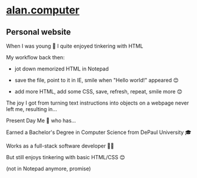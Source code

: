# [alan.computer](http://alan.computer)
## Personal website

When I was young 👶 I quite enjoyed tinkering with HTML

My workflow back then:

- jot down memorized HTML in Notepad

- save the file, point to it in IE, smile when "Hello world!" appeared 😊

- add more HTML, add some CSS, save, refresh, repeat, smile more 😊

The joy I got from turning text instructions into objects on a webpage never left me, resulting in...

Present Day Me 🧔 who has...

Earned a Bachelor's Degree in Computer Science from DePaul University 🎓

Works as a full-stack software developer 👨‍💻

But still enjoys tinkering with basic HTML/CSS 😊

(not in Notepad anymore, promise)
